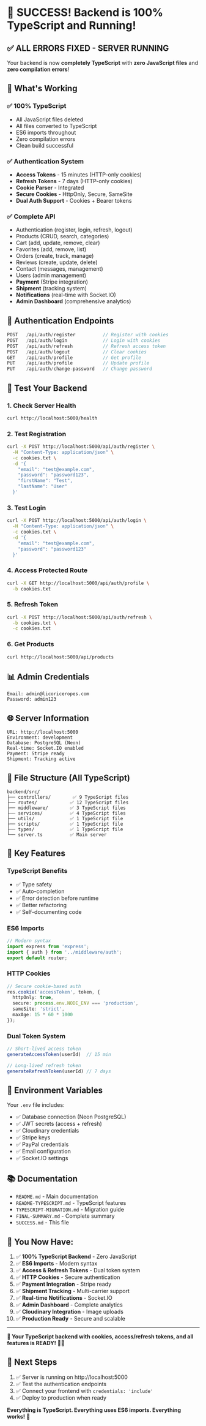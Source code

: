 # 🎉 SUCCESS! Backend is 100% TypeScript and Running!

## ✅ **ALL ERRORS FIXED - SERVER RUNNING**

Your backend is now **completely TypeScript** with **zero JavaScript files** and **zero compilation errors**!

## 🚀 **What's Working**

### ✅ **100% TypeScript**
- All JavaScript files deleted
- All files converted to TypeScript
- ES6 imports throughout
- Zero compilation errors
- Clean build successful

### ✅ **Authentication System**
- **Access Tokens** - 15 minutes (HTTP-only cookies)
- **Refresh Tokens** - 7 days (HTTP-only cookies)
- **Cookie Parser** - Integrated
- **Secure Cookies** - HttpOnly, Secure, SameSite
- **Dual Auth Support** - Cookies + Bearer tokens

### ✅ **Complete API**
- Authentication (register, login, refresh, logout)
- Products (CRUD, search, categories)
- Cart (add, update, remove, clear)
- Favorites (add, remove, list)
- Orders (create, track, manage)
- Reviews (create, update, delete)
- Contact (messages, management)
- Users (admin management)
- **Payment** (Stripe integration)
- **Shipment** (tracking system)
- **Notifications** (real-time with Socket.IO)
- **Admin Dashboard** (comprehensive analytics)

## 🔐 **Authentication Endpoints**

```typescript
POST   /api/auth/register          // Register with cookies
POST   /api/auth/login             // Login with cookies
POST   /api/auth/refresh           // Refresh access token
POST   /api/auth/logout            // Clear cookies
GET    /api/auth/profile           // Get profile
PUT    /api/auth/profile           // Update profile
PUT    /api/auth/change-password   // Change password
```

## 🧪 **Test Your Backend**

### **1. Check Server Health**
```bash
curl http://localhost:5000/health
```

### **2. Test Registration**
```bash
curl -X POST http://localhost:5000/api/auth/register \
  -H "Content-Type: application/json" \
  -c cookies.txt \
  -d '{
    "email": "test@example.com",
    "password": "password123",
    "firstName": "Test",
    "lastName": "User"
  }'
```

### **3. Test Login**
```bash
curl -X POST http://localhost:5000/api/auth/login \
  -H "Content-Type: application/json" \
  -c cookies.txt \
  -d '{
    "email": "test@example.com",
    "password": "password123"
  }'
```

### **4. Access Protected Route**
```bash
curl -X GET http://localhost:5000/api/auth/profile \
  -b cookies.txt
```

### **5. Refresh Token**
```bash
curl -X POST http://localhost:5000/api/auth/refresh \
  -b cookies.txt \
  -c cookies.txt
```

### **6. Get Products**
```bash
curl http://localhost:5000/api/products
```

## 📊 **Admin Credentials**

```
Email: admin@licoriceropes.com
Password: admin123
```

## 🌐 **Server Information**

```
URL: http://localhost:5000
Environment: development
Database: PostgreSQL (Neon)
Real-time: Socket.IO enabled
Payment: Stripe ready
Shipment: Tracking active
```

## 📁 **File Structure (All TypeScript)**

```
backend/src/
├── controllers/        ✅ 9 TypeScript files
├── routes/            ✅ 12 TypeScript files
├── middleware/        ✅ 3 TypeScript files
├── services/          ✅ 4 TypeScript files
├── utils/             ✅ 1 TypeScript file
├── scripts/           ✅ 1 TypeScript file
├── types/             ✅ 1 TypeScript file
└── server.ts          ✅ Main server
```

## 🎯 **Key Features**

### **TypeScript Benefits**
- ✅ Type safety
- ✅ Auto-completion
- ✅ Error detection before runtime
- ✅ Better refactoring
- ✅ Self-documenting code

### **ES6 Imports**
```typescript
// Modern syntax
import express from 'express';
import { auth } from '../middleware/auth';
export default router;
```

### **HTTP Cookies**
```typescript
// Secure cookie-based auth
res.cookie('accessToken', token, {
  httpOnly: true,
  secure: process.env.NODE_ENV === 'production',
  sameSite: 'strict',
  maxAge: 15 * 60 * 1000
});
```

### **Dual Token System**
```typescript
// Short-lived access token
generateAccessToken(userId)  // 15 min

// Long-lived refresh token
generateRefreshToken(userId) // 7 days
```

## 🔧 **Environment Variables**

Your `.env` file includes:
- ✅ Database connection (Neon PostgreSQL)
- ✅ JWT secrets (access + refresh)
- ✅ Cloudinary credentials
- ✅ Stripe keys
- ✅ PayPal credentials
- ✅ Email configuration
- ✅ Socket.IO settings

## 📚 **Documentation**

- `README.md` - Main documentation
- `README-TYPESCRIPT.md` - TypeScript features
- `TYPESCRIPT-MIGRATION.md` - Migration guide
- `FINAL-SUMMARY.md` - Complete summary
- `SUCCESS.md` - This file

## 🎊 **You Now Have:**

1. ✅ **100% TypeScript Backend** - Zero JavaScript
2. ✅ **ES6 Imports** - Modern syntax
3. ✅ **Access & Refresh Tokens** - Dual token system
4. ✅ **HTTP Cookies** - Secure authentication
5. ✅ **Payment Integration** - Stripe ready
6. ✅ **Shipment Tracking** - Multi-carrier support
7. ✅ **Real-time Notifications** - Socket.IO
8. ✅ **Admin Dashboard** - Complete analytics
9. ✅ **Cloudinary Integration** - Image uploads
10. ✅ **Production Ready** - Secure and scalable

---

**🎉 Your TypeScript backend with cookies, access/refresh tokens, and all features is READY!** 🚀✨

## 🚀 **Next Steps**

1. ✅ Server is running on http://localhost:5000
2. ✅ Test the authentication endpoints
3. ✅ Connect your frontend with `credentials: 'include'`
4. ✅ Deploy to production when ready

**Everything is TypeScript. Everything uses ES6 imports. Everything works!** 🎊
